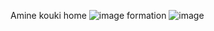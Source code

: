 Amine kouki
home
![image](https://user-images.githubusercontent.com/49404635/151784982-f386ee3b-ab41-4af5-92e0-2552f70dc0e8.png)
formation
![image](https://user-images.githubusercontent.com/49404635/151785061-4275b614-9b12-4428-b7b6-9ecec38b1cb0.png)

